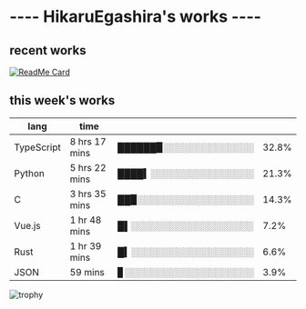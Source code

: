 # ---- HikaruEgashira's works ----

## recent works

[![ReadMe Card](https://github-readme-stats.vercel.app/api/pin/?username=twin-te&repo=twinte-front)](https://github.com/twin-te/twinte-front)

## this week's works

| lang        | time           |                       |        |
| ----------- | -------------- | --------------------- | ------ |
| TypeScript  | 8 hrs 17 mins  | ██████▉░░░░░░░░░░░░░░ |  32.8% |
| Python      | 5 hrs 22 mins  | ████▍░░░░░░░░░░░░░░░░ |  21.3% |
| C           | 3 hrs 35 mins  | ██▉░░░░░░░░░░░░░░░░░░ |  14.3% |
| Vue.js      | 1 hr 48 mins   | █▌░░░░░░░░░░░░░░░░░░░ |   7.2% |
| Rust        | 1 hr 39 mins   | █▍░░░░░░░░░░░░░░░░░░░ |   6.6% |
| JSON        | 59 mins        | ▊░░░░░░░░░░░░░░░░░░░░ |   3.9% |

![trophy](https://github-profile-trophy.vercel.app/?username=HikaruEgashira&theme=flat)
